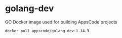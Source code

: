 # golang-dev

GO Docker image used for building AppsCode projects

```console
docker pull appscode/golang-dev:1.14.3
```
